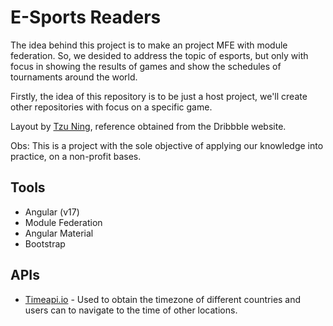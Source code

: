 # E-Sports Readers
The idea behind this project is to make an project MFE with module federation. So, we desided to address the topic of esports, but only with focus in showing the results of games and show the schedules of tournaments around the world.

Firstly, the idea of this repository is to be just a host project, we'll create other repositories with focus on a specific game.

Layout by [Tzu Ning](https://dribbble.com/shots/22759537-SportBet), reference obtained from the Dribbble website.

Obs: This is a project with the sole objective of applying our knowledge into practice, on a non-profit bases.

## Tools

* Angular (v17)
* Module Federation
* Angular Material
* Bootstrap

## APIs

* [Timeapi.io](https://timeapi.io/) - Used to obtain the timezone of different countries and users can to navigate to the time of other locations.
